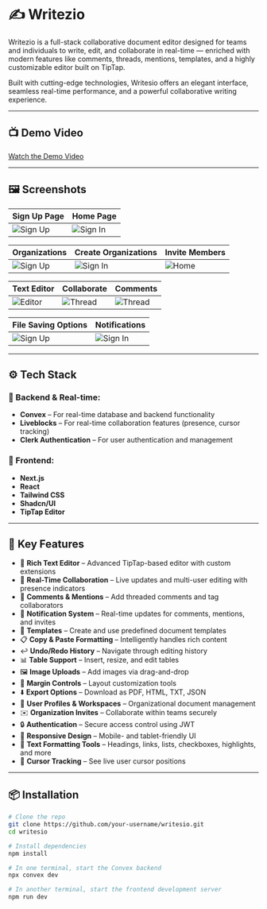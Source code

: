 # ✍️ Writezio

Writezio is a full-stack collaborative document editor designed for teams and individuals to write, edit, and collaborate in real-time — enriched with modern features like comments, threads, mentions, templates, and a highly customizable editor built on TipTap.

Built with cutting-edge technologies, Writesio offers an elegant interface, seamless real-time performance, and a powerful collaborative writing experience.

---


## 📺 Demo Video

[Watch the Demo Video](https://github.com/user-attachments/assets/0927b531-b054-4d98-a16c-d209c9ee6e2a)

---


## 🖼 Screenshots

| Sign Up Page | Home Page |
|--------------|--------------|
| ![Sign Up](https://github.com/user-attachments/assets/45f615d1-f8f9-4218-8034-0136e7da9557) | ![Sign In](https://github.com/user-attachments/assets/82dbb305-57f2-4d5d-92d2-58427d8040f3) |


| Organizations | Create Organizations | Invite Members |
|--------------|--------------|------------|
| ![Sign Up](https://github.com/user-attachments/assets/655f7864-8d22-4215-b7b4-6b6417507624) | ![Sign In](https://github.com/user-attachments/assets/f7452a3d-b7c3-4233-90a3-e27013345218) | ![Home](https://github.com/user-attachments/assets/6a040adf-ca2f-42ab-ac78-7dd47cfee1ea) |


| Text Editor | Collaborate | Comments |
|--------------|--------------|------------|
| ![Editor](https://github.com/user-attachments/assets/c20a7463-8c9b-4af1-babf-c85ca310361b) | ![Thread](https://github.com/user-attachments/assets/2ee1daf7-7141-4a6a-8c15-8e303ccdba59) | ![Thread](https://github.com/user-attachments/assets/512837f6-3459-457c-b130-4489c1262181) |


| File Saving Options | Notifications |
|--------------|--------------|
| ![Sign Up](https://github.com/user-attachments/assets/b509dea5-84de-460f-a1b4-2a0ae9b65636) | ![Sign In](https://github.com/user-attachments/assets/f7eabc9e-2042-4d60-bb80-de20e6fda55d) |
---

## ⚙️ Tech Stack

### 🧠 Backend & Real-time:
- **Convex** – For real-time database and backend functionality
- **Liveblocks** – For real-time collaboration features (presence, cursor tracking)
- **Clerk Authentication** – For user authentication and management

### 🎨 Frontend:
- **Next.js**
- **React**
- **Tailwind CSS**
- **Shadcn/UI**
- **TipTap Editor**

---

## 🔑 Key Features

- 📝 **Rich Text Editor** – Advanced TipTap-based editor with custom extensions  
- 🤝 **Real-Time Collaboration** – Live updates and multi-user editing with presence indicators  
- 💬 **Comments & Mentions** – Add threaded comments and tag collaborators  
- 🔔 **Notification System** – Real-time updates for comments, mentions, and invites  
- 📑 **Templates** – Create and use predefined document templates  
- 📋 **Copy & Paste Formatting** – Intelligently handles rich content  
- ↩️ **Undo/Redo History** – Navigate through editing history  
- 📊 **Table Support** – Insert, resize, and edit tables  
- 🖼️ **Image Uploads** – Add images via drag-and-drop  
- 📏 **Margin Controls** – Layout customization tools  
- ⬇️ **Export Options** – Download as PDF, HTML, TXT, JSON  
- 👥 **User Profiles & Workspaces** – Organizational document management  
- ✉️ **Organization Invites** – Collaborate within teams securely  
- 🔒 **Authentication** – Secure access control using JWT  
- 📱 **Responsive Design** – Mobile- and tablet-friendly UI  
- 🎨 **Text Formatting Tools** – Headings, links, lists, checkboxes, highlights, and more  
- 🎯 **Cursor Tracking** – See live user cursor positions

---

## 📦 Installation

```bash
# Clone the repo
git clone https://github.com/your-username/writesio.git
cd writesio

# Install dependencies
npm install

# In one terminal, start the Convex backend
npx convex dev

# In another terminal, start the frontend development server
npm run dev
```

